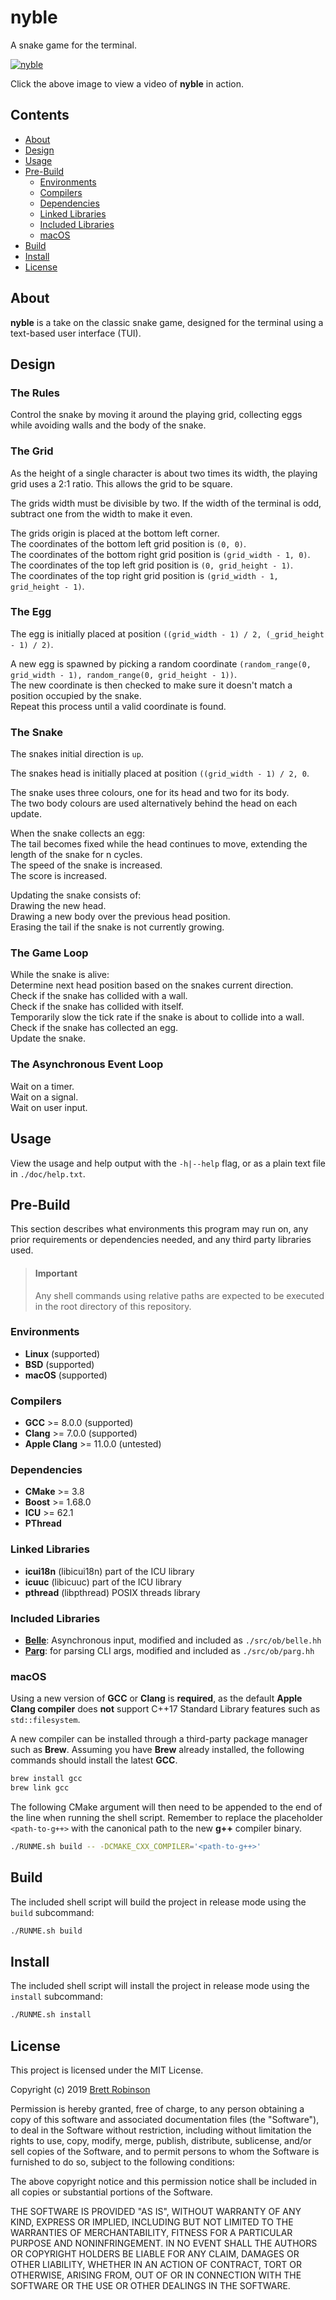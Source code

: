 # nyble
A snake game for the terminal.

[![nyble](https://raw.githubusercontent.com/octobanana/nyble/master/res/nyble.png)](https://octobanana.com/software/nyble/blob/res/nyble.mp4#file)

Click the above image to view a video of __nyble__ in action.

## Contents
* [About](#about)
* [Design](#design)
* [Usage](#usage)
* [Pre-Build](#pre-build)
  * [Environments](#environments)
  * [Compilers](#compilers)
  * [Dependencies](#dependencies)
  * [Linked Libraries](#linked-libraries)
  * [Included Libraries](#included-libraries)
  * [macOS](#macos)
* [Build](#build)
* [Install](#install)
* [License](#license)

## About
__nyble__ is a take on the classic snake game, designed for the terminal using a text-based user interface (TUI).

## Design
### The Rules
Control the snake by moving it around the playing grid, collecting eggs while avoiding walls and the body of the snake.

### The Grid
As the height of a single character is about two times its width, the playing grid uses a 2:1 ratio. This allows the grid to be square.

The grids width must be divisible by two. If the width of the terminal is odd, subtract one from the width to make it even.

The grids origin is placed at the bottom left corner.  
The coordinates of the bottom left grid position is `(0, 0)`.  
The coordinates of the bottom right grid position is `(grid_width - 1, 0)`.  
The coordinates of the top left grid position is `(0, grid_height - 1)`.  
The coordinates of the top right grid position is `(grid_width - 1, grid_height - 1)`.

### The Egg
The egg is initially placed at position `((grid_width - 1) / 2, (_grid_height - 1) / 2)`.

A new egg is spawned by picking a random coordinate `(random_range(0, grid_width - 1), random_range(0, grid_height - 1))`.  
The new coordinate is then checked to make sure it doesn't match a position occupied by the snake.  
Repeat this process until a valid coordinate is found.

### The Snake
The snakes initial direction is `up`.

The snakes head is initially placed at position `((grid_width - 1) / 2, 0`.

The snake uses three colours, one for its head and two for its body.  
The two body colours are used alternatively behind the head on each update.

When the snake collects an egg:  
  The tail becomes fixed while the head continues to move, extending the length of the snake for n cycles.  
  The speed of the snake is increased.  
  The score is increased.

Updating the snake consists of:  
  Drawing the new head.  
  Drawing a new body over the previous head position.  
  Erasing the tail if the snake is not currently growing.

### The Game Loop
While the snake is alive:  
  Determine next head position based on the snakes current direction.  
  Check if the snake has collided with a wall.  
  Check if the snake has collided with itself.  
  Temporarily slow the tick rate if the snake is about to collide into a wall.  
  Check if the snake has collected an egg.  
  Update the snake.

### The Asynchronous Event Loop
Wait on a timer.  
Wait on a signal.  
Wait on user input.

## Usage
View the usage and help output with the `-h|--help` flag,
or as a plain text file in `./doc/help.txt`.

## Pre-Build
This section describes what environments this program may run on,
any prior requirements or dependencies needed, and any third party libraries used.

> #### Important
> Any shell commands using relative paths are expected to be executed in the
> root directory of this repository.

### Environments
* __Linux__ (supported)
* __BSD__ (supported)
* __macOS__ (supported)

### Compilers
* __GCC__ >= 8.0.0 (supported)
* __Clang__ >= 7.0.0 (supported)
* __Apple Clang__ >= 11.0.0 (untested)

### Dependencies
* __CMake__ >= 3.8
* __Boost__ >= 1.68.0
* __ICU__ >= 62.1
* __PThread__

### Linked Libraries
* __icui18n__ (libicui18n) part of the ICU library
* __icuuc__ (libicuuc) part of the ICU library
* __pthread__ (libpthread) POSIX threads library

### Included Libraries
* [__Belle__](https://github.com/octobanana/belle):
  Asynchronous input, modified and included as `./src/ob/belle.hh`
* [__Parg__](https://github.com/octobanana/parg):
  for parsing CLI args, modified and included as `./src/ob/parg.hh`

### macOS
Using a new version of __GCC__ or __Clang__ is __required__, as the default
__Apple Clang compiler__ does __not__ support C++17 Standard Library features such as `std::filesystem`.

A new compiler can be installed through a third-party package manager such as __Brew__.
Assuming you have __Brew__ already installed, the following commands should install
the latest __GCC__.

```sh
brew install gcc
brew link gcc
```

The following CMake argument will then need to be appended to the end of the line when running the shell script.
Remember to replace the placeholder `<path-to-g++>` with the canonical path to the new __g++__ compiler binary.

```sh
./RUNME.sh build -- -DCMAKE_CXX_COMPILER='<path-to-g++>'
```

## Build
The included shell script will build the project in release mode using the `build` subcommand:

```sh
./RUNME.sh build
```

## Install
The included shell script will install the project in release mode using the `install` subcommand:

```sh
./RUNME.sh install
```

## License
This project is licensed under the MIT License.

Copyright (c) 2019 [Brett Robinson](https://octobanana.com/)

Permission is hereby granted, free of charge, to any person obtaining a copy
of this software and associated documentation files (the "Software"), to deal
in the Software without restriction, including without limitation the rights
to use, copy, modify, merge, publish, distribute, sublicense, and/or sell
copies of the Software, and to permit persons to whom the Software is
furnished to do so, subject to the following conditions:

The above copyright notice and this permission notice shall be included in all
copies or substantial portions of the Software.

THE SOFTWARE IS PROVIDED "AS IS", WITHOUT WARRANTY OF ANY KIND, EXPRESS OR
IMPLIED, INCLUDING BUT NOT LIMITED TO THE WARRANTIES OF MERCHANTABILITY,
FITNESS FOR A PARTICULAR PURPOSE AND NONINFRINGEMENT. IN NO EVENT SHALL THE
AUTHORS OR COPYRIGHT HOLDERS BE LIABLE FOR ANY CLAIM, DAMAGES OR OTHER
LIABILITY, WHETHER IN AN ACTION OF CONTRACT, TORT OR OTHERWISE, ARISING FROM,
OUT OF OR IN CONNECTION WITH THE SOFTWARE OR THE USE OR OTHER DEALINGS IN THE
SOFTWARE.
